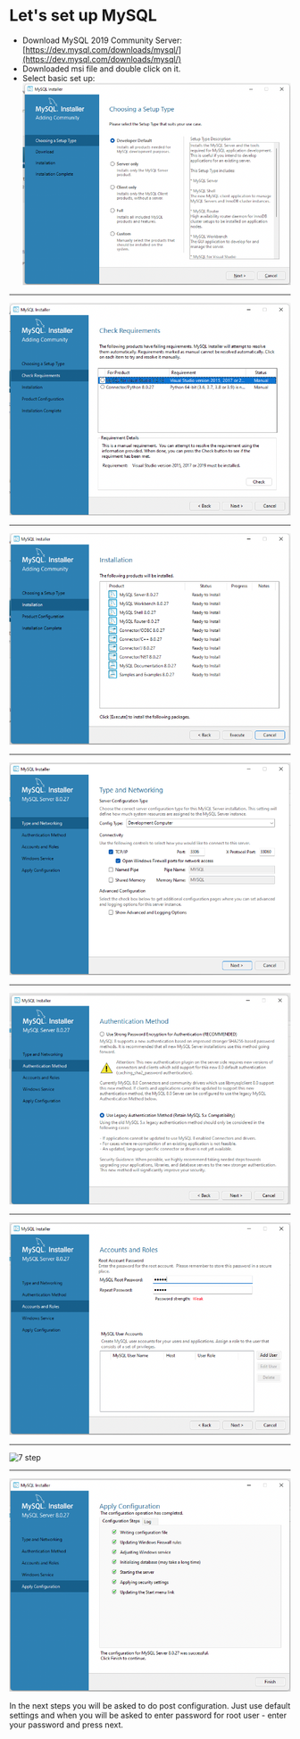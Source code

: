# Let's set up MySQL

* Download MySQL 2019 Community Server: [https://dev.mysql.com/downloads/mysql/](https://dev.mysql.com/downloads/mysql/)
* Downloaded msi file and double click on it.
* Select basic set up:
![1 step](./images/1_step.png)

---

![2 step](./images/2_step.png)

---

![3 step](./images/3_step.png)

---

![4 step](./images/4_step.png)

---

![5 step](./images/5_step.png)
  
---

![6 step](./images/6_step.png)

---

![7 step](./images/7_step.png)

---

![8 step](./images/8_step.png)

In the next steps you will be asked to do post configuration. Just use default settings and when you will be asked to enter password for root user - enter your password and press next.

